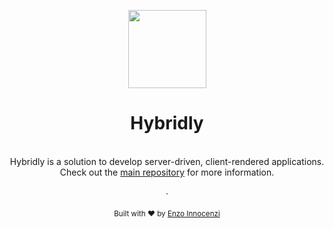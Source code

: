 <p align="center">
  <img src="https://github.com/hybridly/hybridly/raw/0.x/.github/assets/logo-round.svg" style="width:125px;" />
</p>

<h1 align="center">Hybridly</h1>


<div align="center">
  <br />
  Hybridly is a solution to develop server-driven, client-rendered applications.
  <br />
  Check out the <a href="https://github.com/hybridly/hybridly">main repository</a> for more information.
  <br />
  <br />
  ·
  <br />
  <br />
  <sub>Built with ❤︎ by <a href="https://github.com/enzoinnocenzi">Enzo Innocenzi</a>
</p>
